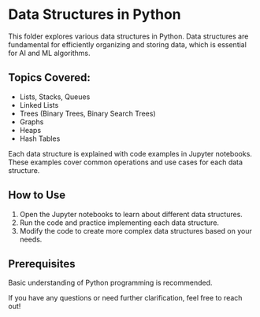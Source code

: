 # Data Structures in Python

This folder explores various data structures in Python. Data structures are fundamental for efficiently organizing and storing data, which is essential for AI and ML algorithms.

## Topics Covered:

- Lists, Stacks, Queues
- Linked Lists
- Trees (Binary Trees, Binary Search Trees)
- Graphs
- Heaps
- Hash Tables

Each data structure is explained with code examples in Jupyter notebooks. These examples cover common operations and use cases for each data structure.

## How to Use

1. Open the Jupyter notebooks to learn about different data structures.
2. Run the code and practice implementing each data structure.
3. Modify the code to create more complex data structures based on your needs.

## Prerequisites

Basic understanding of Python programming is recommended.

If you have any questions or need further clarification, feel free to reach out!
